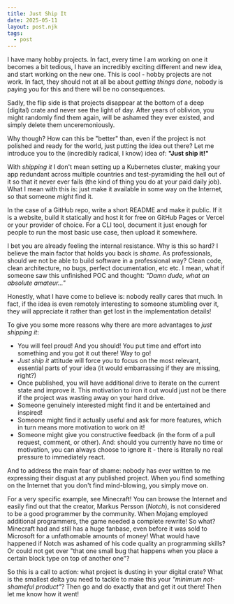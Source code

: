 ```yaml
---
title: Just Ship It
date: 2025-05-11
layout: post.njk
tags:
  - post
---
```



I have many hobby projects. In fact, every time I am working on one it becomes a bit tedious, I have an incredibly exciting different and new idea, and start working on the new one.
This is cool - hobby projects are not work. In fact, they should not at all be about *getting things done*, nobody is paying you for this and there will be no consequences.

Sadly, the flip side is that projects disappear at the bottom of a deep (digital) crate and never see the light of day. After years of oblivion, you might randomly find them again, will be ashamed they ever existed, and simply delete them unceremoniously.

Why though? How can this be "better" than, even if the project is not polished and ready for the world, just putting the idea out there? Let me introduce you to the (incredibly radical, I know) idea of: **"Just ship it!"**

With *shipping it* I don't mean setting up a Kubernetes cluster, making your app redundant across multiple countries and test-pyramiding the hell out of it so that it never ever fails (the kind of thing you do at your paid daily job). What I mean with this is: just make it available in some way on the Internet, so that someone *might* find it.

In the case of a GitHub repo, write a short README and make it public. If it is a website, build it statically and host it for free on GitHub Pages or Vercel or your provider of choice. For a CLI tool, document it just enough for people to run the most basic use case, then upload it somewhere.

I bet you are already feeling the internal resistance. Why is this so hard? I believe the main factor that holds you back is *shame*. As professionals, should we not be able to build software in a professional way? Clean code, clean architecture, no bugs, perfect documentation, etc etc. I mean, what if someone saw this unfinished POC and thought: *"Damn dude, what an absolute amateur..."*

Honestly, what I have come to believe is: nobody really cares that much. In fact, if the idea is even remotely interesting to someone stumbling over it, they will appreciate it rather than get lost in the implementation details!

To give you some more reasons why there are more advantages to *just shipping it*:
- You will feel proud! And you should! You put time and effort into something and you got it out there! Way to go!
- *Just ship it* attitude will force you to focus on the most relevant, essential parts of your idea (it would embarrassing if they are missing, right?)
- Once published, you will have additional drive to iterate on the current state and improve it. This motivation to iron it out would just not be there if the project was wasting away on your hard drive.
- Someone genuinely interested might find it and be entertained and inspired!
- Someone might find it actually useful and ask for more features, which in turn means more motivation to work on it!
- Someone might give you constructive feedback (in the form of a pull request, comment, or other). And: should you currently have no time or motivation, you can always choose to ignore it - there is literally no real pressure to immediately react.

And to address the main fear of shame: nobody has ever written to me expressing their disgust at any published project. When you find something on the Internet that you don't find mind-blowing, you simply move on.

For a very specific example, see Minecraft! You can browse the Internet and easily find out that the creator, Markus Persson (*Notch*), is not considered to be a good programmer by the community. When Mojang employed additional programmers, the game needed a complete rewrite! So what? Minecraft had and still has a huge fanbase, even before it was sold to Microsoft for a unfathomable amounts of money! What would have happened if Notch was ashamed of his code quality an programming skills? Or could not get over "that one small bug that happens when you place a certain block type on top of another one"?

So this is a call to action: what project is dusting in your digital crate? What is the smallest delta you need to tackle to make this your *"minimum not-shameful product"*?
Then go and do exactly that and get it out there! Then let me know how it went!
